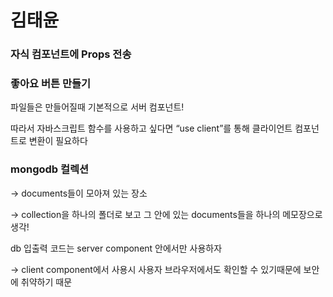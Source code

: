 # 김태윤

### 자식 컴포넌트에 Props 전송

### 좋아요 버튼 만들기

파일들은 만들어질때 기본적으로 서버 컴포넌트!

따라서 자바스크립트 함수를 사용하고 싶다면 “use client”를 통해 클라이언트 컴포넌트로 변환이 필요하다

### mongodb 컬렉션

→ documents들이 모아져 있는 장소

→ collection을 하나의 폴더로 보고 그 안에 있는 documents들을 하나의 메모장으로 생각!

db 입출력 코드는 server component 안에서만 사용하자

→ client component에서 사용시 사용자 브라우저에서도 확인할 수 있기때문에 보안에 취약하기 때문
